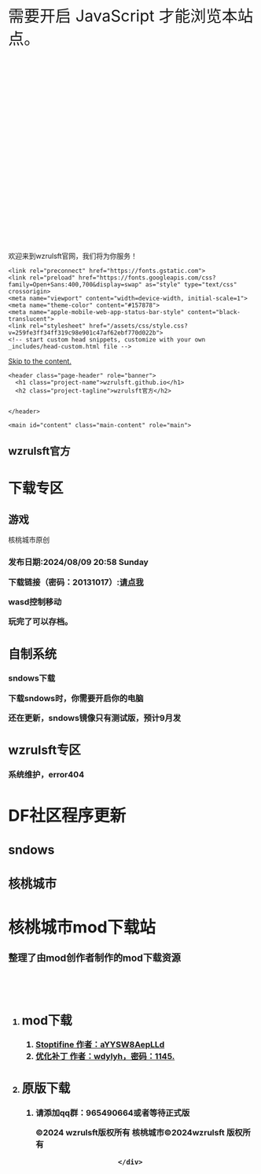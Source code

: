<!DOCTYPE html>
<head>
<meta charset="utf-8">
<meta name="viewport" content="width=device-width, user-scalable=no, initial-scale=1.0, maximum-scale=1.0, minimum-scale=1.0">
<meta http-equiv="X-UA-Compatible" content="ie=edge">

<title>wzrulsft</title><meta name="description" content="hy"><meta name="keywords" content="hy"><style type="text/css">.transparent{background-color:transparent !important;}.pageLoading{color:black;font-size:5rem;letter-spacing:-4px;position:relative;color:transparent;background-image:linear-gradient(to right,black,black,transparent);background-size:200% 100%;background-repeat:no-repeat;-webkit-background-clip:text;background-position-x:200%;animation:1s fillup ease-in-out 2s forwards;}.pageLoading::after{content:"Watt Toolkit";position:absolute;left:0;top:0;-webkit-text-stroke:2px;-webkit-text-stroke-color:black;-webkit-text-fill-color:transparent;opacity:0;animation:fadeIn 1s ease-out 3s forwards;}@media(prefers-color-scheme:dark){body{background-color:#141414;color:#fff;}.pageLoading{color:white;color:transparent;background-image:linear-gradient(to right,white,white,transparent);}.pageLoading::after{-webkit-text-stroke-color:white !important;}}@keyframes fillup{from{background-position-x:200%;}to{background-position-x:0%;}}@keyframes fadeIn{0%{opacity:0;}100%{opacity:1;}}</style><link rel="icon" </head>
<body>
<div id="app"><noscript><div class="noscript-container" style="font-size: 32px;">需要开启 JavaScript 才能浏览本站点。</div> </noscript><div style="display: flex;padding-top: 300px;justify-content: center;"><span class="pageLoading">wzrulsft</span></div></div>

</body>






<title>wzrulsft的站 | wzrulsft</title>
<meta name="generator" content="Jekyll v3.10.0" />
<meta property="og:title" content="wzrulsft官方网" />
<meta property="og:locale" content="en_US" />
<meta name="description" content="wzrulsft" />
<meta property="og:description" content="wzrulsft官方网" />
<link rel="canonical" href="https://wzrulsft.github.io/" />
<meta property="og:url" content="https://wzrulsft.github.io/" />
<meta property="og:site_name" content="wzrulsft" />
<meta property="og:type" content="website" />
<meta name="twitter:card" content="summary" />
<meta property="twitter:title" content="wzr" />
<script type="application/ld+json">
"headline":"wzrulsft.github.io","name":"wzrulsft","url":"https://wzrulsft.github.io/"}</script>


<p>欢迎来到wzrulsft官网，我们将为你服务！</p>
<!-- End Jekyll SEO tag -->

    <link rel="preconnect" href="https://fonts.gstatic.com">
    <link rel="preload" href="https://fonts.googleapis.com/css?family=Open+Sans:400,700&display=swap" as="style" type="text/css" crossorigin>
    <meta name="viewport" content="width=device-width, initial-scale=1">
    <meta name="theme-color" content="#157878">
    <meta name="apple-mobile-web-app-status-bar-style" content="black-translucent">
    <link rel="stylesheet" href="/assets/css/style.css?v=259fe3ff34ff319c98e901c47af62ebf770d022b">
    <!-- start custom head snippets, customize with your own _includes/head-custom.html file -->

<!-- Setup Google Analytics -->



<!-- You can set your favicon here -->
<!-- link rel="shortcut icon" type="image/x-icon" href="/favicon.ico" -->

<!-- end custom head snippets -->

  <body>
    <a id="skip-to-content" href="#content">Skip to the content.</a>

    <header class="page-header" role="banner">
      <h1 class="project-name">wzrulsft.github.io</h1>
      <h2 class="project-tagline">wzrulsft官方</h2>
      
      
    </header>

    <main id="content" class="main-content" role="main">
<div class="row">
  <div class="side">
      <h2 id="wzrulsft官方">wzrulsft官方</h2>
      <h1 id="下载专区">下载专区</h1>
      <h2 id="游戏">游戏</h2>
      <p>核桃城市原创</p>
      <h3 id="-wzrulsft核桃城市">
      <p>发布日期:2024/08/09 20:58 Sunday</p>
      <p>下载链接（密码：20131017）:<a href="https://mc.dfrobot.com.cn/thread-319785-1-1.html">请点我</a></p>
      <p>wasd控制移动</p>
      <p>玩完了可以存档。</p>
<div class="main">
      <h2 id="自制系统">自制系统</h2>
      <p>sndows下载</p>
      <p>下载sndows时，你需要开启你的电脑</p>
      <p>还在更新，sndows镜像只有测试版，预计9月发</p>
      <h2 id="wzrulsft专区">wzrulsft专区</h2>
      <p>系统维护，error404</p>

<h1 id="df社区程序更新">DF社区程序更新</h1>
<h2 id="sndows">sndows</h2>
<h2 id="核桃城市">核桃城市</h2>
<html lang="zh-CN">
    <meta charset="UTF-8">
    <meta name="viewport" content="width=device-width, initial-scale=1.0">

<body>
    <div class="container">
	<h1>核桃城市mod下载站</h1>
	<h3>整理了由mod创作者制作的mod下载资源</h3>   
	<br>
	<br> 
	<ol>
		<li>
			<h2>mod下载</h2>
		</li>
		<ol><li><a href="https://wwqm.lanzouj.com/iUPDL27msgyf" target="_blank">Stoptifine 作者：aYYSW8AepLLd</a></li>
			<li><a href="https://wwqm.lanzouj.com/ilCpI27msjba" target="_blank">优化补丁 作者：wdylyh，密码：1145.</a></li>
        </ol>
    <li>
		<h2>原版下载</h2>
</li>
		<ol><li>请添加qq群：965490664或者等待正式版</a></li>



<p>©2024 wzrulsft版权所有 核桃城市©2024wzrulsft 版权所有</p>


<div id="uhfCookieAlert" data-locale="zh-cn">
    <div id="msccBannerV2"></div>
</div>

                            
                        </div>








